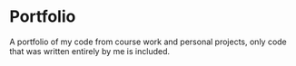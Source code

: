 # Portfolio
A portfolio of my code from course work and personal projects, only code that was written entirely by me is included.
